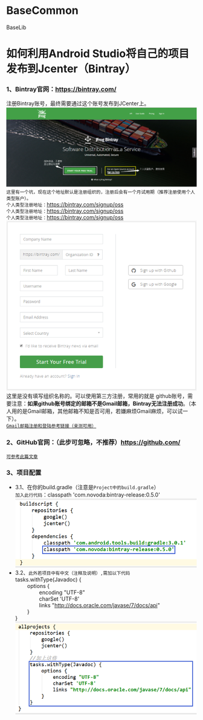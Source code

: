 # BaseCommon
BaseLib
# 如何利用Android Studio将自己的项目发布到Jcenter（Bintray）
<!--##### 一、准备工作-->
### 1、Bintray官网：https://bintray.com/
注册Bintray账号，最终需要通过这个账号发布到JCenter上。
![organization](https://github.com/l6yang/BaseCommon/blob/master/images/organization.png?raw=true)
`这里有一个坑，现在这个地址默认是注册组织的，注册后会有一个月试用期（推荐注册使用个人类型账户）。`
<br>`个人类型注册地址：`https://bintray.com/signup/oss
<br>`个人类型注册地址：`https://bintray.com/signup/oss
<br>`个人类型注册地址：`https://bintray.com/signup/oss
![personal](https://github.com/l6yang/BaseCommon/blob/master/images/personal.png?raw=true)
<br>这里是没有填写组织名称的。可以使用第三方注册，常用的就是 github账号，需要注意：**如果github账号绑定的邮箱不是Gmail邮箱，Bintray无法注册成功**。（本人用的是Gmail邮箱，其他邮箱不知是否可用，若嫌麻烦Gmail麻烦，可以试一下）。
<br>[`Gmail邮箱注册和登陆参考链接（亲测可用）`](https://jingyan.baidu.com/article/36d6ed1f63b9831bce48837f.html)
### 2、GitHub官网：（此步可忽略，不推荐）https://github.com/
[`可参考此篇文章`](http://blog.csdn.net/p10010/article/details/51336332)
### 3、项目配置
* 3.1、在你的build.gradle（注意是`Project中的build.gradle`）
<br>`加入此行代码`：classpath 'com.novoda:bintray-release:0.5.0'
<br>![build.gradle](https://github.com/l6yang/BaseCommon/blob/master/images/build.png?raw=true)<br>
* 3.2、`此外若项目中有中文（注释及说明）,需加以下代码`
<br>tasks.withType(Javadoc) {
<br>&nbsp;&nbsp;&nbsp;&nbsp;&nbsp;&nbsp;&nbsp;&nbsp;options {
<br>&nbsp;&nbsp;&nbsp;&nbsp;&nbsp;&nbsp;&nbsp;&nbsp;&nbsp;&nbsp;&nbsp;&nbsp;&nbsp;&nbsp;&nbsp;&nbsp;encoding "UTF-8"
<br>&nbsp;&nbsp;&nbsp;&nbsp;&nbsp;&nbsp;&nbsp;&nbsp;&nbsp;&nbsp;&nbsp;&nbsp;&nbsp;&nbsp;&nbsp;&nbsp;charSet 'UTF-8'
<br>&nbsp;&nbsp;&nbsp;&nbsp;&nbsp;&nbsp;&nbsp;&nbsp;&nbsp;&nbsp;&nbsp;&nbsp;&nbsp;&nbsp;&nbsp;&nbsp;links "http://docs.oracle.com/javase/7/docs/api"
<br>&nbsp;&nbsp;&nbsp;&nbsp;&nbsp;&nbsp;&nbsp;&nbsp;}<br>}
<br>![utf8](https://github.com/l6yang/BaseCommon/blob/master/images/utf8.png?raw=true)
